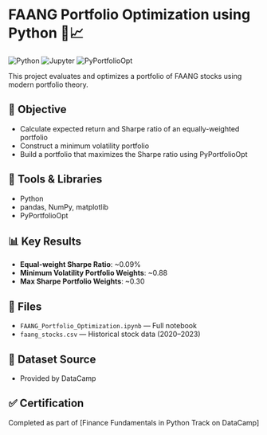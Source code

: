 # FAANG Portfolio Optimization using Python 🧠📈

![Python](https://img.shields.io/badge/Python-3776AB?style=flat&logo=python&logoColor=white)
![Jupyter](https://img.shields.io/badge/Jupyter-F37626.svg?&style=flat&logo=Jupyter&logoColor=white)
![PyPortfolioOpt](https://img.shields.io/badge/PyPortfolioOpt-Optimization-blue)

This project evaluates and optimizes a portfolio of FAANG stocks using modern portfolio theory.

## 📌 Objective
- Calculate expected return and Sharpe ratio of an equally-weighted portfolio
- Construct a minimum volatility portfolio
- Build a portfolio that maximizes the Sharpe ratio using PyPortfolioOpt

## 🧰 Tools & Libraries
- Python
- pandas, NumPy, matplotlib
- PyPortfolioOpt

## 📊 Key Results
- **Equal-weight Sharpe Ratio**: ~0.09%
- **Minimum Volatility Portfolio Weights**: ~0.88
- **Max Sharpe Portfolio Weights**: ~0.30

## 📁 Files
- `FAANG_Portfolio_Optimization.ipynb` — Full notebook
- `faang_stocks.csv` — Historical stock data (2020–2023)

## 🧾 Dataset Source
- Provided by DataCamp

## ✅ Certification
Completed as part of [Finance Fundamentals in Python Track on DataCamp]
